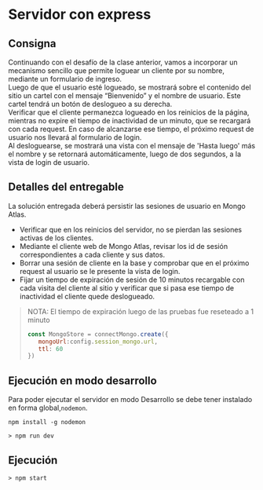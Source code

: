 # Servidor con express

## Consigna

Continuando con el desafío de la clase anterior, vamos a incorporar un mecanismo sencillo que permite loguear un cliente por su nombre, mediante un formulario de ingreso.  
Luego de que el usuario esté logueado, se mostrará sobre el contenido del sitio un cartel con el mensaje “Bienvenido” y el nombre de usuario. Este cartel tendrá un botón de deslogueo a su derecha.  
Verificar que el cliente permanezca logueado en los reinicios de la página, mientras no expire el tiempo de inactividad de un minuto, que se recargará con cada request. En caso de alcanzarse ese tiempo, el próximo request de usuario nos llevará al formulario de login.  
Al desloguearse, se mostrará una vista con el mensaje de 'Hasta luego' más el nombre y se retornará automáticamente, luego de dos segundos, a la vista de login de usuario.

## Detalles del entregable

La solución entregada deberá persistir las sesiones de usuario en Mongo Atlas.  
- Verificar que en los reinicios del servidor, no se pierdan las sesiones activas de los clientes.
- Mediante el cliente web de Mongo Atlas, revisar los id de sesión correspondientes a cada cliente y sus datos.
- Borrar una sesión de cliente en la base y comprobar que en el próximo request al usuario se le presente la vista de login.
- Fijar un tiempo de expiración de sesión de 10 minutos recargable con cada visita del cliente al sitio y verificar que si pasa ese tiempo de inactividad el cliente quede deslogueado.

> NOTA: El tiempo de expiración luego de las pruebas fue reseteado a 1 minuto
> ```javascript
> const MongoStore = connectMongo.create({
>    mongoUrl:config.session_mongo.url,
>    ttl: 60
>})
>
>```

## Ejecución en modo desarrollo

Para poder ejecutar el servidor en modo Desarrollo se debe tener instalado en forma global,``nodemon``.  
```console
npm install -g nodemon
```

```console
> npm run dev
```

## Ejecución

```console
> npm start
```
